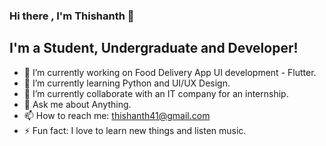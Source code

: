 ### Hi there , I'm Thishanth 👋

## I'm a Student, Undergraduate and Developer!

- 🔭 I’m currently working on Food Delivery App UI development - Flutter.
- 🌱 I’m currently learning Python and UI/UX Design.
- 👯 I’m currently collaborate with an IT company for an internship.
- 💬 Ask me about Anything.
- 📫 How to reach me: thishanth41@gmail.com
- ⚡ Fun fact: I love to learn new things and listen music.

